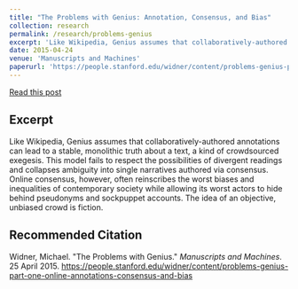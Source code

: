 ```yaml
---
title: "The Problems with Genius: Annotation, Consensus, and Bias"
collection: research
permalink: /research/problems-genius
excerpt: 'Like Wikipedia, Genius assumes that collaboratively-authored annotations can lead to a stable, monolithic truth about a text, a kind of crowdsourced exegesis. This model fails to respect the possibilities of divergent readings and collapses ambiguity into single narratives authored via consensus.'
date: 2015-04-24
venue: 'Manuscripts and Machines'
paperurl: 'https://people.stanford.edu/widner/content/problems-genius-part-one-online-annotations-consensus-and-bias'
---
```

[Read this post](https://people.stanford.edu/widner/content/problems-genius-part-one-online-annotations-consensus-and-bias)

Excerpt
------
Like Wikipedia, Genius assumes that collaboratively-authored annotations can lead to a stable, monolithic truth about a text, a kind of crowdsourced exegesis. This model fails to respect the possibilities of divergent readings and collapses ambiguity into single narratives authored via consensus. Online consensus, however, often reinscribes the worst biases and inequalities of contemporary society while allowing its worst actors to hide behind pseudonyms and sockpuppet accounts. The idea of an objective, unbiased crowd is fiction.

Recommended Citation
------
Widner, Michael. "The Problems with Genius." _Manuscripts and Machines_. 25 April 2015. https://people.stanford.edu/widner/content/problems-genius-part-one-online-annotations-consensus-and-bias
